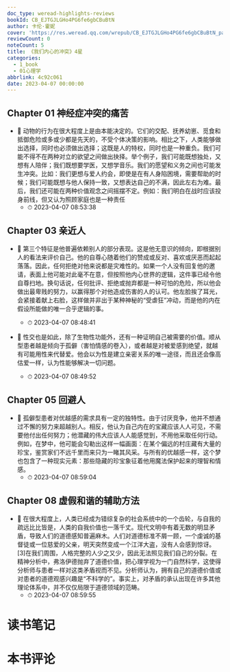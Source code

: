 ```yaml
---
doc_type: weread-highlights-reviews
bookId: CB_EJTGJLGHo4PG6fe6gbCBuBtN
author: 卡伦·霍妮
cover: 'https://res.weread.qq.com/wrepub/CB_EJTGJLGHo4PG6fe6gbCBuBtN_parsecover'
reviewCount: 0
noteCount: 5
title: 《我们内心的冲突》4星
categories:
  - 1_book
  - 01心理学
abbrlink: 4c92c061
date: 2023-04-07 00:00:00
---
```



## Chapter 01 神经症冲突的痛苦


- 📌 动物的行为在很大程度上是由本能决定的。它们的交配、抚养幼崽、觅食和抵御危险或多或少都是先天的，不受个体决策的影响。相比之下，人类能够做出选择，同时也必须做出选择；这既是人的特权，同时也是一种重负。我们可能不得不在两种对立的欲望之间做出抉择。举个例子，我们可能既想独处，又想有人陪伴；我们既想要学医，又想学音乐。我们的愿望和义务之间也可能发生冲突。比如：我们更想与爱人约会，即使是在有人身陷困境，需要帮助的时候；我们可能既想与他人保持一致，又想表达自己的不满，因此左右为难。最后，我们还可能在两种价值观念之间摇摆不定。例如：我们明白在战时应该投身前线，但又认为照顾家庭也是一种责任 
    - ⏱ 2023-04-07 08:53:38 
## Chapter 03 亲近人


- 📌 第三个特征是他普遍依赖别人的部分表现。这是他无意识的倾向，即根据别人的看法来评价自己。他的自尊心随着他们的赞成或反对、喜欢或厌恶而起起落落。因此，任何拒绝对他来说都是灾难性的。如果一个人没有回复他的邀请，表面上他可能对此毫不在意，但按照他内心世界的逻辑，这件事已经令他自尊扫地。换句话说，任何批评、拒绝或抛弃都是一种可怕的危险，所以他会做出最卑贱的努力，以赢得那个对他造成伤害的人的认可。他左脸挨了耳光，会紧接着献上右脸，这样做并非出于某种神秘的“受虐狂”冲动，而是他的内在假设所能做的唯一合乎逻辑的事。 
    - ⏱ 2023-04-07 08:48:41 

- 📌 性交也是如此，除了生物性功能外，还有一种证明自己被需要的价值。顺从型患者越是倾向于孤僻（害怕情感的卷入），或者越是对被爱感到绝望，就越有可能用性来代替爱。他会以为性是建立亲密关系的唯一途径，而且还会像高估爱一样，认为性能够解决一切问题。 
    - ⏱ 2023-04-07 08:49:52 
## Chapter 05 回避人


- 📌 孤僻型患者对优越感的需求具有一定的独特性。由于讨厌竞争，他并不想通过不懈的努力来超越别人。相反，他认为自己内在的宝藏应该人人可见，不需要他付出任何努力；他潜藏的伟大应该人人能感觉到，不用他采取任何行动。例如，在梦中，他可能会勾勒出这样一幅画面：在某个偏远的村庄藏有大量的珍宝，鉴赏家们不远千里而来只为一睹其风采。与所有的优越感一样，这个梦也包含了一种现实元素：那些隐藏的珍宝象征着他用魔法保护起来的理智和情感。 
    - ⏱ 2023-04-07 08:59:04 
## Chapter 08 虚假和谐的辅助方法


- 📌 在很大程度上，人类已经成为错综复杂的社会系统中的一个齿轮，与自我的疏远比比皆是，人类的自我价值也一落千丈。现代文明中有着无数的明显矛盾，导致人们的道德感知普遍麻木。人们对道德标准不屑一顾，一个虔诚的基督徒或一位慈爱的父亲，明天突然变成一个江洋大盗，没有人会感到惊讶。[3]在我们周围，人格完整的人少之又少，因此无法照见我们自己的分裂。在精神分析中，弗洛伊德抛弃了道德价值，把心理学视为一门自然科学，这使得分析师与患者一样对这类矛盾视而不见。分析师认为，拥有自己的道德价值或对患者的道德观感兴趣是“不科学的”。事实上，对矛盾的承认出现在许多其他理论体系中，并不仅仅局限于道德领域的范畴。 
    - ⏱ 2023-04-07 08:59:55 

# 读书笔记


# 本书评论
